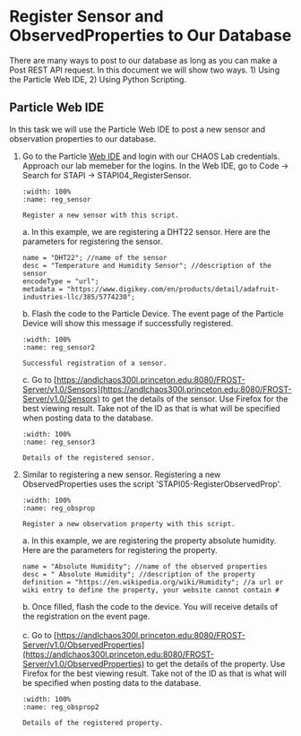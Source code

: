 # Register Sensor and ObservedProperties to Our Database

There are many ways to post to our database as long as you can make a Post REST API request. In this document we will show two ways. 1) Using the Particle Web IDE, 2) Using Python Scripting.

## Particle Web IDE
In this task we will use the Particle Web IDE to post a new sensor and observation properties to our database.

1. Go to the Particle [Web IDE](build.particle.io) and login with our CHAOS Lab credentials. Approach our lab memeber for the logins. In the Web IDE, go to Code -> Search for STAPI -> STAPI04_RegisterSensor.
    ```{figure} /_static/041reg_sensor/reg_sensor.png
    :width: 100%
    :name: reg_sensor

    Register a new sensor with this script.
    ```
    a. In this example, we are registering a DHT22 sensor. Here are the parameters for registering the sensor.
    ```
    name = "DHT22"; //name of the sensor
    desc = "Temperature and Humidity Sensor"; //description of the sensor
    encodeType = "url";
    metadata = "https://www.digikey.com/en/products/detail/adafruit-industries-llc/385/5774230";
    ```
    b. Flash the code to the Particle Device. The event page of the Particle Device will show this message if successfully registered.
    ```{figure} /_static/041reg_sensor/reg_sensor2.png
    :width: 100%
    :name: reg_sensor2

    Successful registration of a sensor.
    ```
    c. Go to [https://andlchaos300l.princeton.edu:8080/FROST-Server/v1.0/Sensors](https://andlchaos300l.princeton.edu:8080/FROST-Server/v1.0/Sensors) to get the details of the sensor. Use Firefox for the best viewing result. Take not of the ID as that is what will be specified when posting data to the database.
    ```{figure} /_static/041reg_sensor/reg_sensor3.png
    :width: 100%
    :name: reg_sensor3

    Details of the registered sensor.
    ```

2. Similar to registering a new sensor. Registering a new ObservedProperties uses the script 'STAPI05-RegisterObservedProp'.
    ```{figure} /_static/041reg_sensor/reg_obsprop.png
    :width: 100%
    :name: reg_obsprop

    Register a new observation property with this script.
    ```
    a. In this example, we are registering the property absolute humidity. Here are the parameters for registering the property.
    ```
    name = "Absolute Humidity"; //name of the observed properties
    desc = " Absolute Humidity"; //description of the property
    definition = "https://en.wikipedia.org/wiki/Humidity"; //a url or wiki entry to define the property, your website cannot contain #
    ```
    b. Once filled, flash the code to the device. You will receive details of the registration on the event page.
    </Br><Br/>
    c. Go to [https://andlchaos300l.princeton.edu:8080/FROST-Server/v1.0/ObservedProperties](https://andlchaos300l.princeton.edu:8080/FROST-Server/v1.0/ObservedProperties) to get the details of the property. Use Firefox for the best viewing result. Take not of the ID as that is what will be specified when posting data to the database.
    ```{figure} /_static/041reg_sensor/reg_obsprop2.png
    :width: 100%
    :name: reg_obsprop2

    Details of the registered property.
    ```
